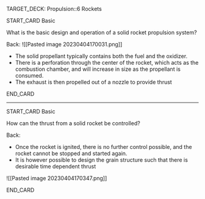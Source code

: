 TARGET_DECK: Propulsion::6 Rockets



START_CARD
Basic

What is the basic design and operation of a solid rocket propulsion system?

Back: 
![[Pasted image 20230404170031.png]]
- The solid propellant typically contains both the fuel and the oxidizer.
- There is a perforation through the center of the rocket, which acts as the combustion chamber, and will increase in size as the propellant is consumed.
- The exhaust is then propelled out of a nozzle to provide thrust
<!--ID: 1680694727329-->
END_CARD


--------

START_CARD
Basic

How can the thrust from a solid rocket be controlled?

Back: 
- Once the rocket is ignited, there is no further control possible, and the rocket cannot be stopped and started again.
- It is however possible to design the grain structure such that there is desirable time dependent thrust

![[Pasted image 20230404170347.png]]
<!--ID: 1680694727344-->
END_CARD



